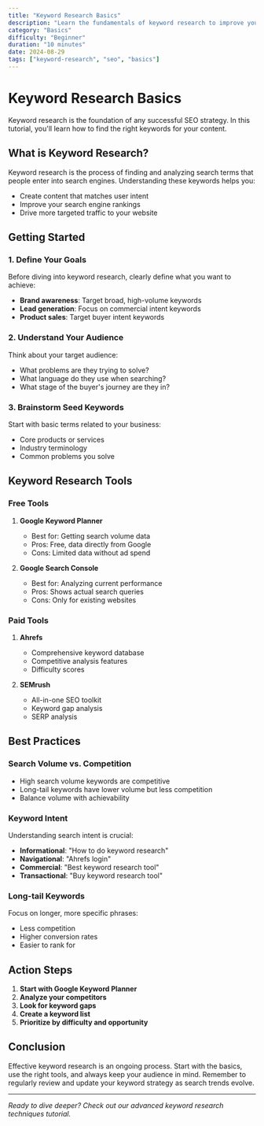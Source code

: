 ```yaml
---
title: "Keyword Research Basics"
description: "Learn the fundamentals of keyword research to improve your SEO strategy"
category: "Basics"
difficulty: "Beginner"
duration: "10 minutes"
date: 2024-08-29
tags: ["keyword-research", "seo", "basics"]
---
```


# Keyword Research Basics

Keyword research is the foundation of any successful SEO strategy. In this tutorial, you'll learn how to find the right keywords for your content.

## What is Keyword Research?

Keyword research is the process of finding and analyzing search terms that people enter into search engines. Understanding these keywords helps you:

- Create content that matches user intent
- Improve your search engine rankings
- Drive more targeted traffic to your website

## Getting Started

### 1. Define Your Goals

Before diving into keyword research, clearly define what you want to achieve:

- **Brand awareness**: Target broad, high-volume keywords
- **Lead generation**: Focus on commercial intent keywords
- **Product sales**: Target buyer intent keywords

### 2. Understand Your Audience

Think about your target audience:

- What problems are they trying to solve?
- What language do they use when searching?
- What stage of the buyer's journey are they in?

### 3. Brainstorm Seed Keywords

Start with basic terms related to your business:

- Core products or services
- Industry terminology
- Common problems you solve

## Keyword Research Tools

### Free Tools

1. **Google Keyword Planner**
   - Best for: Getting search volume data
   - Pros: Free, data directly from Google
   - Cons: Limited data without ad spend

2. **Google Search Console**
   - Best for: Analyzing current performance
   - Pros: Shows actual search queries
   - Cons: Only for existing websites

### Paid Tools

1. **Ahrefs**
   - Comprehensive keyword database
   - Competitive analysis features
   - Difficulty scores

2. **SEMrush**
   - All-in-one SEO toolkit
   - Keyword gap analysis
   - SERP analysis

## Best Practices

### Search Volume vs. Competition

- High search volume keywords are competitive
- Long-tail keywords have lower volume but less competition
- Balance volume with achievability

### Keyword Intent

Understanding search intent is crucial:

- **Informational**: "How to do keyword research"
- **Navigational**: "Ahrefs login"
- **Commercial**: "Best keyword research tool"
- **Transactional**: "Buy keyword research tool"

### Long-tail Keywords

Focus on longer, more specific phrases:

- Less competition
- Higher conversion rates
- Easier to rank for

## Action Steps

1. **Start with Google Keyword Planner**
2. **Analyze your competitors**
3. **Look for keyword gaps**
4. **Create a keyword list**
5. **Prioritize by difficulty and opportunity**

## Conclusion

Effective keyword research is an ongoing process. Start with the basics, use the right tools, and always keep your audience in mind. Remember to regularly review and update your keyword strategy as search trends evolve.

---

*Ready to dive deeper? Check out our advanced keyword research techniques tutorial.*
